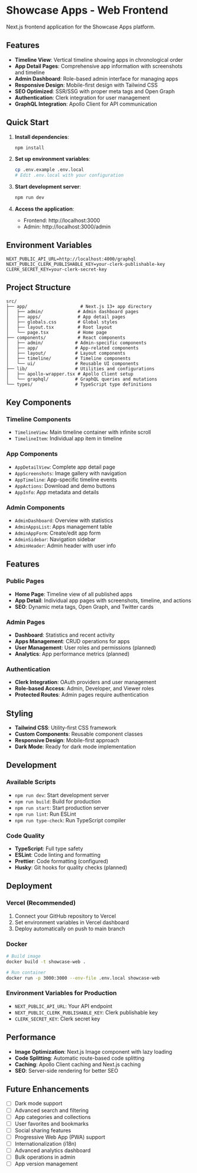 # Showcase Apps - Web Frontend

Next.js frontend application for the Showcase Apps platform.

## Features

- **Timeline View**: Vertical timeline showing apps in chronological order
- **App Detail Pages**: Comprehensive app information with screenshots and timeline
- **Admin Dashboard**: Role-based admin interface for managing apps
- **Responsive Design**: Mobile-first design with Tailwind CSS
- **SEO Optimized**: SSR/SSG with proper meta tags and Open Graph
- **Authentication**: Clerk integration for user management
- **GraphQL Integration**: Apollo Client for API communication

## Quick Start

1. **Install dependencies**:
   ```bash
   npm install
   ```

2. **Set up environment variables**:
   ```bash
   cp .env.example .env.local
   # Edit .env.local with your configuration
   ```

3. **Start development server**:
   ```bash
   npm run dev
   ```

4. **Access the application**:
   - Frontend: http://localhost:3000
   - Admin: http://localhost:3000/admin

## Environment Variables

```env
NEXT_PUBLIC_API_URL=http://localhost:4000/graphql
NEXT_PUBLIC_CLERK_PUBLISHABLE_KEY=your-clerk-publishable-key
CLERK_SECRET_KEY=your-clerk-secret-key
```

## Project Structure

```
src/
├── app/                    # Next.js 13+ app directory
│   ├── admin/             # Admin dashboard pages
│   ├── apps/              # App detail pages
│   ├── globals.css        # Global styles
│   ├── layout.tsx         # Root layout
│   └── page.tsx           # Home page
├── components/            # React components
│   ├── admin/            # Admin-specific components
│   ├── app/              # App-related components
│   ├── layout/           # Layout components
│   ├── timeline/         # Timeline components
│   └── ui/               # Reusable UI components
├── lib/                  # Utilities and configurations
│   ├── apollo-wrapper.tsx # Apollo Client setup
│   └── graphql/          # GraphQL queries and mutations
└── types/                # TypeScript type definitions
```

## Key Components

### Timeline Components
- `TimelineView`: Main timeline container with infinite scroll
- `TimelineItem`: Individual app item in timeline

### App Components
- `AppDetailView`: Complete app detail page
- `AppScreenshots`: Image gallery with navigation
- `AppTimeline`: App-specific timeline events
- `AppActions`: Download and demo buttons
- `AppInfo`: App metadata and details

### Admin Components
- `AdminDashboard`: Overview with statistics
- `AdminAppsList`: Apps management table
- `AdminAppForm`: Create/edit app form
- `AdminSidebar`: Navigation sidebar
- `AdminHeader`: Admin header with user info

## Features

### Public Pages
- **Home Page**: Timeline view of all published apps
- **App Detail**: Individual app pages with screenshots, timeline, and actions
- **SEO**: Dynamic meta tags, Open Graph, and Twitter cards

### Admin Pages
- **Dashboard**: Statistics and recent activity
- **Apps Management**: CRUD operations for apps
- **User Management**: User roles and permissions (planned)
- **Analytics**: App performance metrics (planned)

### Authentication
- **Clerk Integration**: OAuth providers and user management
- **Role-based Access**: Admin, Developer, and Viewer roles
- **Protected Routes**: Admin pages require authentication

## Styling

- **Tailwind CSS**: Utility-first CSS framework
- **Custom Components**: Reusable component classes
- **Responsive Design**: Mobile-first approach
- **Dark Mode**: Ready for dark mode implementation

## Development

### Available Scripts
- `npm run dev`: Start development server
- `npm run build`: Build for production
- `npm run start`: Start production server
- `npm run lint`: Run ESLint
- `npm run type-check`: Run TypeScript compiler

### Code Quality
- **TypeScript**: Full type safety
- **ESLint**: Code linting and formatting
- **Prettier**: Code formatting (configured)
- **Husky**: Git hooks for quality checks (planned)

## Deployment

### Vercel (Recommended)
1. Connect your GitHub repository to Vercel
2. Set environment variables in Vercel dashboard
3. Deploy automatically on push to main branch

### Docker
```bash
# Build image
docker build -t showcase-web .

# Run container
docker run -p 3000:3000 --env-file .env.local showcase-web
```

### Environment Variables for Production
- `NEXT_PUBLIC_API_URL`: Your API endpoint
- `NEXT_PUBLIC_CLERK_PUBLISHABLE_KEY`: Clerk publishable key
- `CLERK_SECRET_KEY`: Clerk secret key

## Performance

- **Image Optimization**: Next.js Image component with lazy loading
- **Code Splitting**: Automatic route-based code splitting
- **Caching**: Apollo Client caching and Next.js caching
- **SEO**: Server-side rendering for better SEO

## Future Enhancements

- [ ] Dark mode support
- [ ] Advanced search and filtering
- [ ] App categories and collections
- [ ] User favorites and bookmarks
- [ ] Social sharing features
- [ ] Progressive Web App (PWA) support
- [ ] Internationalization (i18n)
- [ ] Advanced analytics dashboard
- [ ] Bulk operations in admin
- [ ] App version management
